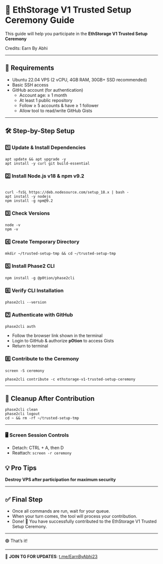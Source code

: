 # 🚀 EthStorage V1 Trusted Setup Ceremony Guide

This guide will help you participate in the **EthStorage V1 Trusted Setup Ceremony** 

Credits: Earn By Abhi

---

## 📌 Requirements
- Ubuntu 22.04 VPS (2 vCPU, 4GB RAM, 30GB+ SSD recommended)
- Basic SSH access
- GitHub account (for authentication)
  - Account age: ≥ 1 month  
  - At least 1 public repository  
  - Follow ≥ 5 accounts & have ≥ 1 follower  
  - Allow tool to read/write GitHub Gists

---

## 🛠 Step-by-Step Setup

### 1️⃣ Update & Install Dependencies
```
apt update && apt upgrade -y
apt install -y curl git build-essential

```

### 2️⃣ Install Node.js v18 & npm v9.2
```

curl -fsSL https://deb.nodesource.com/setup_18.x | bash -
apt install -y nodejs
npm install -g npm@9.2
```

### 3️⃣ Check Versions


```
node -v
npm -v
```

### 4️⃣ Create Temporary Directory

```
mkdir ~/trusted-setup-tmp && cd ~/trusted-setup-tmp

```
### 5️⃣ Install Phase2 CLI

```
npm install -g @p0tion/phase2cli
```

### 6️⃣ Verify CLI Installation


```
phase2cli --version
```

### 7️⃣ Authenticate with GitHub

```
phase2cli auth
```

* Follow the browser link shown in the terminal
* Login to GitHub & authorize **p0tion** to access Gists
* Return to terminal

### 8️⃣ Contribute to the Ceremony

```
screen -S ceremony
```

```
phase2cli contribute -c ethstorage-v1-trusted-setup-ceremony
```

---

## 🧹 Cleanup After Contribution

```
phase2cli clean
phase2cli logout
cd ~ && rm -rf ~/trusted-setup-tmp
```

---

### 🖥 Screen Session Controls
- Detach: CTRL + A, then D  
- Reattach: `screen -r ceremony`

## 💡 Pro Tips

 **Destroy VPS after participation for maximum security**

---

## ✅ Final Step
- Once all commands are run, wait for your queue.  
- When your turn comes, the tool will process your contribution.  
- Done! 🎉 You have successfully contributed to the EthStorage V1 Trusted Setup Ceremony.

---
🟢 That’s it!

---

📢 **JOIN TG FOR UPDATES**: [t.me/EarnByAbhi23](https://t.me/EarnByAbhi23)



